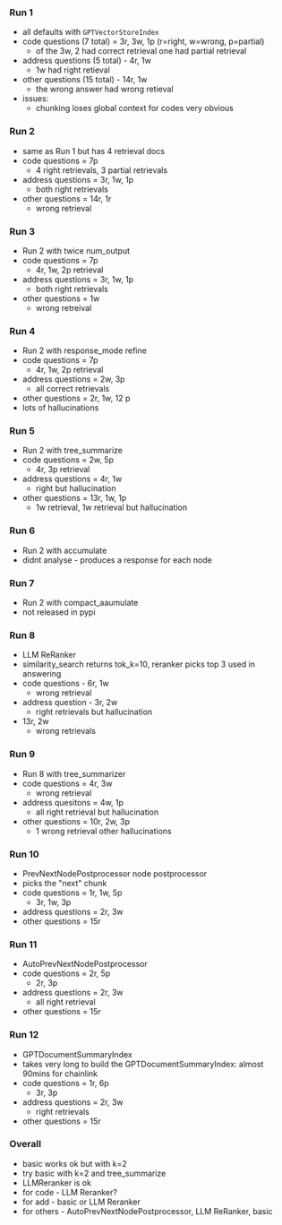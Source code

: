 ### Run 1
- all defaults with `GPTVectorStoreIndex`
- code questions (7 total) = 3r, 3w, 1p (r=right, w=wrong, p=partial)
    - of the 3w, 2 had correct retrieval one had partial retrieval
- address questions (5 total) - 4r, 1w
    - 1w had right retieval
- other questions (15 total) - 14r, 1w
    - the wrong answer had wrong retieval
- issues:
    - chunking loses global context for codes very obvious

### Run 2
- same as Run 1 but has 4 retrieval docs
- code questions = 7p
    - 4 right retrievals, 3 partial retrievals
- address questions = 3r, 1w, 1p
    - both right retrievals
- other questions = 14r, 1r
    - wrong retrieval

### Run 3
- Run 2 with twice num_output
- code questions = 7p
    - 4r, 1w, 2p retrieval
- address questions = 3r, 1w, 1p
    - both right retrievals
- other questions = 1w
    - wrong retreival

### Run 4
- Run 2 with response_mode refine
- code questions = 7p
    - 4r, 1w, 2p retrieval
- address questions = 2w, 3p
    - all correct retrievals
- other questions = 2r, 1w, 12 p
- lots of hallucinations

### Run 5
- Run 2 with tree_summarize
- code questions = 2w, 5p
    - 4r, 3p retrieval
- address questions = 4r, 1w
    - right but hallucination
- other questions = 13r, 1w, 1p
    - 1w retrieval, 1w retrieval but hallucination

### Run 6
- Run 2 with accumulate
- didnt analyse - produces a response for each node

### Run 7
- Run 2 with compact_aaumulate
- not released in pypi

### Run 8
- LLM ReRanker
- similarity_search returns tok_k=10, reranker picks top 3 used in answering
- code questions - 6r, 1w
    - wrong retrieval
- address question - 3r, 2w
    - right retrievals but hallucination
- 13r, 2w 
    - wrong retrievals

### Run 9
- Run 8 with tree_summarizer
- code questions = 4r, 3w
    -  wrong retrieval
- address quesitons = 4w, 1p
    - all right retrieval but hallucination
- other questions = 10r, 2w, 3p
    - 1 wrong retrieval other hallucinations

### Run 10
- PrevNextNodePostprocessor node postprocessor
- picks the "next" chunk
- code questions = 1r, 1w, 5p
    - 3r, 1w, 3p
- address questions = 2r, 3w
- other questions = 15r 

### Run 11
- AutoPrevNextNodePostprocessor
- code questions = 2r, 5p
    - 2r, 3p
- address questions = 2r, 3w
    - all right retrieval 
- other questions = 15r

### Run 12
- GPTDocumentSummaryIndex
- takes very long to build the GPTDocumentSummaryIndex: almost 90mins for chainlink
- code questions = 1r, 6p
    - 3r, 3p
- address questions = 2r, 3w
    - right retrievals
- other questions = 15r


### Overall
- basic works ok but with k=2
- try basic with k=2 and tree_summarize
- LLMReranker is ok
- for code - LLM Reranker?
- for add - basic or LLM Reranker
- for others - AutoPrevNextNodePostprocessor, LLM ReRanker, basic
